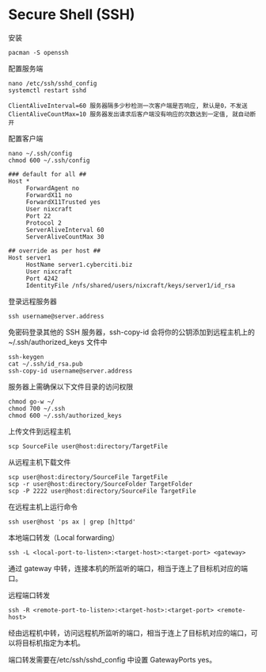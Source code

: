 # Secure Shell (SSH)

安装

```
pacman -S openssh
```

配置服务端

```
nano /etc/ssh/sshd_config
systemctl restart sshd

ClientAliveInterval=60 服务器隔多少秒检测一次客户端是否响应, 默认是0，不发送
ClientAliveCountMax=10 服务器发出请求后客户端没有响应的次数达到一定值, 就自动断开
```

配置客户端

```
nano ~/.ssh/config
chmod 600 ~/.ssh/config
```

```Config File Example
### default for all ##
Host *
     ForwardAgent no
     ForwardX11 no
     ForwardX11Trusted yes
     User nixcraft
     Port 22
     Protocol 2
     ServerAliveInterval 60
     ServerAliveCountMax 30

## override as per host ##
Host server1
     HostName server1.cyberciti.biz
     User nixcraft
     Port 4242
     IdentityFile /nfs/shared/users/nixcraft/keys/server1/id_rsa
```

登录远程服务器

```
ssh username@server.address
```

免密码登录其他的 SSH 服务器，ssh-copy-id 会将你的公钥添加到远程主机上的 ~/.ssh/authorized_keys 文件中

```
ssh-keygen
cat ~/.ssh/id_rsa.pub
ssh-copy-id username@server.address
```

服务器上需确保以下文件目录的访问权限

```
chmod go-w ~/
chmod 700 ~/.ssh
chmod 600 ~/.ssh/authorized_keys
```

上传文件到远程主机

```
scp SourceFile user@host:directory/TargetFile
```

从远程主机下载文件

```
scp user@host:directory/SourceFile TargetFile
scp -r user@host:directory/SourceFolder TargetFolder
scp -P 2222 user@host:directory/SourceFile TargetFile
```

在远程主机上运行命令

```
ssh user@host 'ps ax | grep [h]ttpd'
```

本地端口转发（Local forwarding）

```
ssh -L <local-port-to-listen>:<target-host>:<target-port> <gateway>
```

通过 gateway 中转，连接本机的所监听的端口，相当于连上了目标机对应的端口。

远程端口转发

```
ssh -R <remote-port-to-listen>:<target-host>:<target-port> <remote-host>
```

经由远程机中转，访问远程机所监听的端口，相当于连上了目标机对应的端口，可以将目标机指定为本机。

端口转发需要在/etc/ssh/sshd_config 中设置 GatewayPorts yes。
